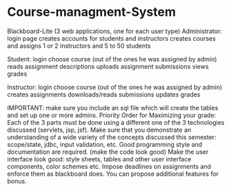 # Course-managment-System
Blackboard-Lite (3 web applications, one for each user type)
Administrator: 
login page
creates accounts for students and instructors
creates courses and assigns 1 or 2 instructors and 5 to 50 students

Student:
login
choose course  (out of the ones he was assigned by admin) 
reads assignment descriptions
uploads assignment submissions
views grades

Instructor:
login
choose course (out of the ones he was assigned by admin) 
creates assignments
downloads/reads submissions
updates grades

IMPORTANT: make sure you include an sql file which will create the tables and set up one or more admins.
Priority Order for Maximizing your grade:
Each of the 3 parts must be done using a different one of the 3 technologies discussed (servlets, jsp, jsf).
Make sure that you demonstrate an understanding of a wide variety of the concepts discussed this semester: scope/state, jdbc, input validation, etc. 
Good programming style and documentation are required. (make the code look good)
Make the user interface look good: style sheets, tables and other user interface components, color schemes etc.
Impose deadlines on assignments and enforce them as blackboard does.
You can propose additional features for bonus.
